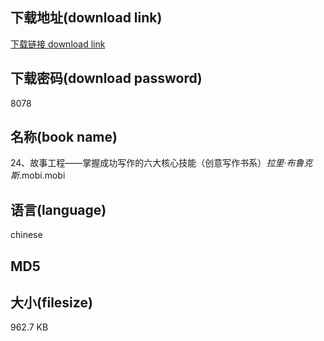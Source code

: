 ## 下载地址(download link)
[下载链接 download link](https://voluble-croquembouche-d321dc.netlify.app/?s=24%E3%80%81%E6%95%85%E4%BA%8B%E5%B7%A5%E7%A8%8B%E2%80%94%E2%80%94%E6%8E%8C%E6%8F%A1%E6%88%90%E5%8A%9F%E5%86%99%E4%BD%9C%E7%9A%84%E5%85%AD%E5%A4%A7%E6%A0%B8%E5%BF%83%E6%8A%80%E8%83%BD%EF%BC%88%E5%88%9B%E6%84%8F%E5%86%99%E4%BD%9C%E4%B9%A6%E7%B3%BB%EF%BC%89_%E6%8B%89%E9%87%8C%C2%B7%E5%B8%83%E9%B2%81%E5%85%8B%E6%96%AF_.mobi)

## 下载密码(download password)
8078

## 名称(book name)
24、故事工程——掌握成功写作的六大核心技能（创意写作书系）_拉里·布鲁克斯_.mobi.mobi

## 语言(language)
chinese

## MD5


## 大小(filesize)
962.7 KB
